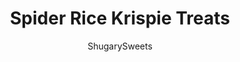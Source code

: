 ---
layout: ../../layouts/MarkdownPostLayout.astro
title: Spider Rice Krispie Treats
author: ShugarySweets
pubDate: 2019-09-30
description: "Spooky Halloween Spider Rice Krispie Treats are the perfect party idea. This recipe is so easy, even the kids can make them!"
image_url: https://www.shugarysweets.com/wp-content/uploads/2019/09/Rice-Krispie-Spiders-15-scaled.jpg
tags: ["Rice Krispie Treats","American"]
calories: 388
protein: 4
carbohydrates: 63
fats: 13
fiber: 3
ingredients: ["8 large Rice Krispie Treats- store bought or homemade","10 ounce Ghirardelli dark chocolate melting wafers","16 candy eyes"]
serves: 8
time: "30 minutes"
prepTime: "15 minutes"
instructions: ["Prepare a batch of Rice Krispie Treats, or unwrap individual store bought treats. Make treats in a 9-inch square baking dish and cut into 8 large rectangles, or 16 small.","Melt ghiraradelli dark chocolate wafers in glass bowl in microwave for one minutes. Stir until smooth. Add an additional 15-30 seconds if needed.","Dunk the top of each rice krispie treat square into the melted chocolate, spreading smooth with an offset spatula as needed.","Immediately place a pair of candy eyes onto each treat while the chocolate is still soft. Allow to set, about 10-15 minutes.","Once chocolate has set onto the rice krispie treats, spoon remaining chocolate from the bowl into a small ziploc bag. Snip off the corner of the bag and pipe 8 legs onto each treat. Allow to set. ENJOY!"]
nutrition: ["388 calories","63 grams carbohydrates","3 milligrams cholesterol","13 grams fat","3 grams fiber","4 grams protein","8 grams saturated fat","182 milligrams sodium","30 grams sugar","0 grams trans fat","5 grams unsaturated fat"]
---